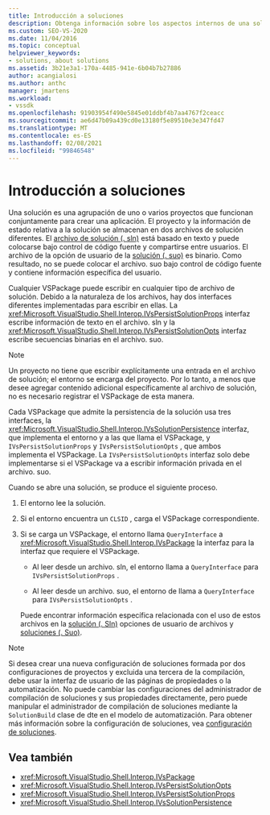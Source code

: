```yaml
---
title: Introducción a soluciones
description: Obtenga información sobre los aspectos internos de una solución, para los desarrolladores de extensiones que deseen trabajar con soluciones en extensiones de Visual Studio.
ms.custom: SEO-VS-2020
ms.date: 11/04/2016
ms.topic: conceptual
helpviewer_keywords:
- solutions, about solutions
ms.assetid: 3b21e3a1-170a-4485-941e-6b04b7b27886
author: acangialosi
ms.author: anthc
manager: jmartens
ms.workload:
- vssdk
ms.openlocfilehash: 91903954f490e5845e01ddbf4b7aa4767f2ceacc
ms.sourcegitcommit: ae6d47b09a439cd0e13180f5e89510e3e347fd47
ms.translationtype: MT
ms.contentlocale: es-ES
ms.lasthandoff: 02/08/2021
ms.locfileid: "99846548"
---
```

# <a name="solutions-overview"></a>Introducción a soluciones

Una solución es una agrupación de uno o varios proyectos que funcionan conjuntamente para crear una aplicación. El proyecto y la información de estado relativa a la solución se almacenan en dos archivos de solución diferentes. El [archivo de solución (. sln)](solution-dot-sln-file.md) está basado en texto y puede colocarse bajo control de código fuente y compartirse entre usuarios. El archivo de la opción de usuario de la [solución (. suo)](solution-user-options-dot-suo-file.md) es binario. Como resultado, no se puede colocar el archivo. suo bajo control de código fuente y contiene información específica del usuario.

Cualquier VSPackage puede escribir en cualquier tipo de archivo de solución. Debido a la naturaleza de los archivos, hay dos interfaces diferentes implementadas para escribir en ellas. La <xref:Microsoft.VisualStudio.Shell.Interop.IVsPersistSolutionProps> interfaz escribe información de texto en el archivo. sln y la <xref:Microsoft.VisualStudio.Shell.Interop.IVsPersistSolutionOpts> interfaz escribe secuencias binarias en el archivo. suo.

> [!NOTE]
> Un proyecto no tiene que escribir explícitamente una entrada en el archivo de solución; el entorno se encarga del proyecto. Por lo tanto, a menos que desee agregar contenido adicional específicamente al archivo de solución, no es necesario registrar el VSPackage de esta manera.

Cada VSPackage que admite la persistencia de la solución usa tres interfaces, la <xref:Microsoft.VisualStudio.Shell.Interop.IVsSolutionPersistence> interfaz, que implementa el entorno y a las que llama el VSPackage, y `IVsPersistSolutionProps` y `IVsPersistSolutionOpts` , que ambos implementa el VSPackage. La `IVsPersistSolutionOpts` interfaz solo debe implementarse si el VSPackage va a escribir información privada en el archivo. suo.

Cuando se abre una solución, se produce el siguiente proceso.

1. El entorno lee la solución.

2. Si el entorno encuentra un `CLSID` , carga el VSPackage correspondiente.

3. Si se carga un VSPackage, el entorno llama `QueryInterface` a <xref:Microsoft.VisualStudio.Shell.Interop.IVsPackage> la interfaz para la interfaz que requiere el VSPackage.

   - Al leer desde un archivo. sln, el entorno llama a `QueryInterface` para `IVsPersistSolutionProps` .

   - Al leer desde un archivo. suo, el entorno de llama a `QueryInterface` para `IVsPersistSolutionOpts` .

   Puede encontrar información específica relacionada con el uso de estos archivos en la [solución (. Sln)](../../extensibility/internals/solution-dot-sln-file.md) opciones de usuario de archivos y [soluciones (. Suo)](../../extensibility/internals/solution-user-options-dot-suo-file.md).

> [!NOTE]
> Si desea crear una nueva configuración de soluciones formada por dos configuraciones de proyectos y excluida una tercera de la compilación, debe usar la interfaz de usuario de las páginas de propiedades o la automatización. No puede cambiar las configuraciones del administrador de compilación de soluciones y sus propiedades directamente, pero puede manipular el administrador de compilación de soluciones mediante la `SolutionBuild` clase de dte en el modelo de automatización. Para obtener más información sobre la configuración de soluciones, vea [configuración de soluciones](../../extensibility/internals/solution-configuration.md).

## <a name="see-also"></a>Vea también

- <xref:Microsoft.VisualStudio.Shell.Interop.IVsPackage>
- <xref:Microsoft.VisualStudio.Shell.Interop.IVsPersistSolutionOpts>
- <xref:Microsoft.VisualStudio.Shell.Interop.IVsPersistSolutionProps>
- <xref:Microsoft.VisualStudio.Shell.Interop.IVsSolutionPersistence>
